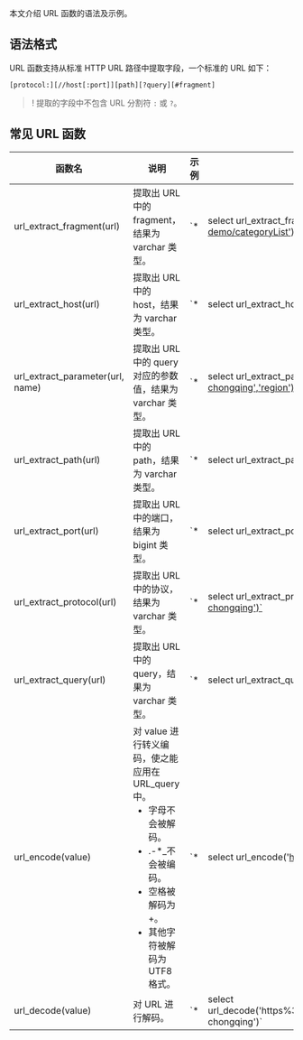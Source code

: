 本文介绍 URL 函数的语法及示例。


## 语法格式

URL 函数支持从标准 HTTP URL 路径中提取字段，一个标准的 URL 如下：

```
[protocol:][//host[:port]][path][?query][#fragment]
```

>! 提取的字段中不包含 URL 分割符 `:` 或 `?`。
>


## 常见 URL 函数

| 函数名              | 说明                                 | 示例                              | 输出结果                                |
| ---------------- | ---------------------------- | ------------------------- | --------------------------------- |
| url_extract_fragment(url)        | 提取出 URL 中的 fragment，结果为 varchar 类型。                   | `* | select url_extract_fragment('https://console.cloud.tencent.com/#/project/dashboard-demo/categoryList')` | `/project/dashboard-demo/categoryList`                       |
| url_extract_host(url)            | 提取出 URL 中的 host，结果为 varchar 类型。                       | `* | select url_extract_host('https://console.cloud.tencent.com/cls')` | `console.cloud.tencent.com`                                  |
| url_extract_parameter(url, name) | 提取出 URL 中的 query 对应的参数值，结果为 varchar 类型。    | `* | select url_extract_parameter('https://console.cloud.tencent.com/cls?region=ap-chongqing','region')` | `ap-chongqing`                                               |
| url_extract_path(url)            | 提取出 URL 中的 path，结果为 varchar 类型。                       | `* | select url_extract_path('https://console.cloud.tencent.com/cls?region=ap-chongqing')` | `/cls`                                                        |
| url_extract_port(url)            | 提取出 URL 中的端口，结果为 bigint 类型。                        | `* | select url_extract_port('https://console.cloud.tencent.com:80/cls?region=ap-chongqing')` | `80`                                                         |
| url_extract_protocol(url)        | 提取出 URL 中的协议，结果为 varchar 类型。                       | `* | select url_extract_protocol('https://console.cloud.tencent.com:80/cls?region=ap-chongqing')` | `https`                                                      |
| url_extract_query(url)           | 提取出 URL 中的 query，结果为 varchar 类型。                      | `* | select url_extract_query('https://console.cloud.tencent.com:80/cls?region=ap-chongqing')` | `region=ap-chongqing`                                        |
| url_encode(value)                | 对 value 进行转义编码，使之能应用在 URL_query 中。<ul  style="margin: 0;"><li>字母不会被解码。</li><li>.-\*\_不会被编码。</li><li>空格被解码为+。</li><li>其他字符被解码为 UTF8 格式。</li></ul> | `* | select url_encode('https://console.cloud.tencent.com:80/cls?region=ap-chongqing')` | `https%3A%2F%2Fconsole.cloud.tencent.com%3A80%2Fcls%3Fregion%3Dap-chongqing` |
| url_decode(value)                | 对 URL 进行解码。                                              | `* | select url_decode('https%3A%2F%2Fconsole.cloud.tencent.com%3A80%2Fcls%3Fregion%3Dap-chongqing')` | `https://console.cloud.tencent.com:80/cls?region=ap-chongqing` |




